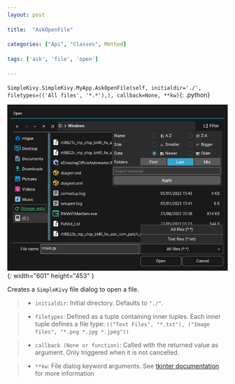 ```yaml
---
layout: post

title:  "AskOpenFile"

categories: ["Api", "Classes", Method]

tags: ['ask', 'file', 'open']

---
```

`SimpleKivy.SimpleKivy.MyApp.AskOpenFile(self, initialdir='./', filetypes=(('All files', '*.*'),), callback=None, **kw)`{: .python}


![MyApp.AskOpenFile.png](assets/img/docs/MyApp.AskOpenFile.png){: width="601" height="453" }


Creates a `SimpleKivy` file dialog to open a file.


> - `initialdir`: Initial directory. Defaults to `"./"`.



> - `filetypes`: Defined as a tuple containing inner tuples. Each inner tuple defines a file type: `(("Text Files", "*.txt"), ("Image files", "*.png *.jpg *.jpeg"))`



> - `callback (None or function)`: Called with the returned value as argument. Only triggered when it is not cancelled.



> - `**kw`: File dialog keyword arguments. See [tkinter documentation](https://docs.python.org/3/library/dialog.html) for more information

